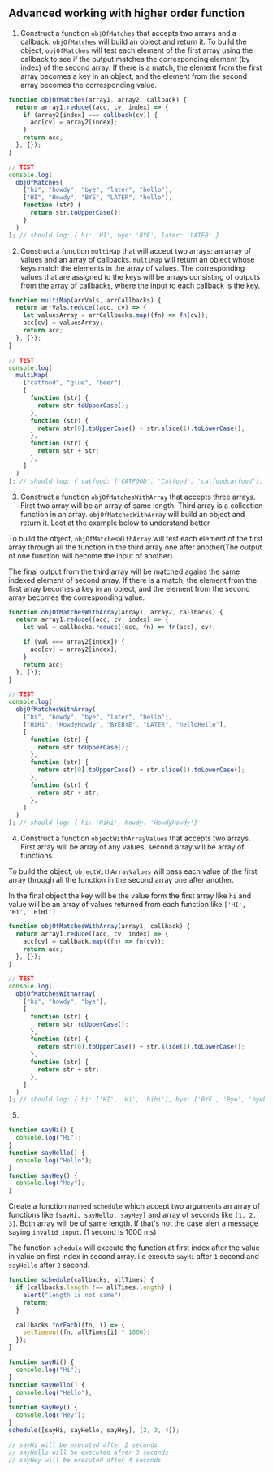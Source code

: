 ## Advanced working with higher order function

1. Construct a function `objOfMatches` that accepts two arrays and a callback. `objOfMatches` will build an object and return it. To build the object, `objOfMatches` will test each element of the first array using the callback to see if the output matches the corresponding element (by index) of the second array. If there is a match, the element from the first array becomes a key in an object, and the element from the second array becomes the corresponding value.

```js
function objOfMatches(array1, array2, callback) {
  return array1.reduce((acc, cv, index) => {
    if (array2[index] === callback(cv)) {
      acc[cv] = array2[index];
    }
    return acc;
  }, {});
}

// TEST
console.log(
  objOfMatches(
    ["hi", "howdy", "bye", "later", "hello"],
    ["HI", "Howdy", "BYE", "LATER", "hello"],
    function (str) {
      return str.toUpperCase();
    }
  )
); // should log: { hi: 'HI', bye: 'BYE', later: 'LATER' }
```

2. Construct a function `multiMap` that will accept two arrays: an array of values and an array of callbacks. `multiMap` will return an object whose keys match the elements in the array of values. The corresponding values that are assigned to the keys will be arrays consisting of outputs from the array of callbacks, where the input to each callback is the key.

```js
function multiMap(arrVals, arrCallbacks) {
  return arrVals.reduce((acc, cv) => {
    let valuesArray = arrCallbacks.map((fn) => fn(cv));
    acc[cv] = valuesArray;
    return acc;
  }, {});
}

// TEST
console.log(
  multiMap(
    ["catfood", "glue", "beer"],
    [
      function (str) {
        return str.toUpperCase();
      },
      function (str) {
        return str[0].toUpperCase() + str.slice(1).toLowerCase();
      },
      function (str) {
        return str + str;
      },
    ]
  )
); // should log: { catfood: ['CATFOOD', 'Catfood', 'catfoodcatfood'], glue: ['GLUE', 'Glue', 'glueglue'], beer: ['BEER', 'Beer', 'beerbeer'] }
```

3. Construct a function `objOfMatchesWithArray` that accepts three arrays. First two array will be an array of same length. Third array is a collection function in an array. `objOfMatchesWithArray` will build an object and return it. Loot at the example below to understand better

To build the object, `objOfMatchesWithArray` will test each element of the first array through all the function in the third array one after another(The output of one function will become the input of another).

The final output from the third array will be matched agains the same indexed element of second array. If there is a match, the element from the first array becomes a key in an object, and the element from the second array becomes the corresponding value.

```js
function objOfMatchesWithArray(array1, array2, callbacks) {
  return array1.reduce((acc, cv, index) => {
    let val = callbacks.reduce((acc, fn) => fn(acc), cv);

    if (val === array2[index]) {
      acc[cv] = array2[index];
    }
    return acc;
  }, {});
}

// TEST
console.log(
  objOfMatchesWithArray(
    ["hi", "howdy", "bye", "later", "hello"],
    ["HiHi", "HowdyHowdy", "BYEBYE", "LATER", "helloHello"],
    [
      function (str) {
        return str.toUpperCase();
      },
      function (str) {
        return str[0].toUpperCase() + str.slice(1).toLowerCase();
      },
      function (str) {
        return str + str;
      },
    ]
  )
); // should log: { hi: 'HiHi', howdy: 'HowdyHowdy'}
```

4. Construct a function `objectWithArrayValues` that accepts two arrays. First array will be array of any values, second array will be array of functions.

To build the object, `objectWithArrayValues` will pass each value of the first array through all the function in the second array one after another.

In the final object the key will be the value form the first array like `hi` and value will be an array of values returned from each function like `['HI', 'Hi', 'HiHi']`

```js
function objOfMatchesWithArray(array1, callback) {
  return array1.reduce((acc, cv, index) => {
    acc[cv] = callback.map((fn) => fn(cv));
    return acc;
  }, {});
}

// TEST
console.log(
  objOfMatchesWithArray(
    ["hi", "howdy", "bye"],
    [
      function (str) {
        return str.toUpperCase();
      },
      function (str) {
        return str[0].toUpperCase() + str.slice(1).toLowerCase();
      },
      function (str) {
        return str + str;
      },
    ]
  )
); // should log: { hi: ['HI', 'Hi', 'hihi'], bye: ['BYE', 'Bye', 'byebye'], later: ['LATER', 'Later', 'laterlater'] }
```

5.

```js
function sayHi() {
  console.log("Hi");
}
function sayHello() {
  console.log("Hello");
}
function sayHey() {
  console.log("Hey");
}
```

Create a function named `schedule` which accept two arguments an array of functions like `[sayHi, sayHello, sayHey]` and array of seconds like `[1, 2, 3]`. Both array will be of same length. If that's not the case alert a message saying `invalid input`. (1 second is 1000 ms)

The function `schedule` will execute the function at first index after the value in value on first index in second array. i.e execute `sayHi` after `1` second and `sayHello` after `2` second.

```js
function schedule(callbacks, allTimes) {
  if (callbacks.length !== allTimes.length) {
    alert("length is not same");
    return;
  }

  callbacks.forEach((fn, i) => {
    setTimeout(fn, allTimes[i] * 1000);
  });
}

function sayHi() {
  console.log("Hi");
}
function sayHello() {
  console.log("Hello");
}
function sayHey() {
  console.log("Hey");
}
schedule([sayHi, sayHello, sayHey], [2, 3, 4]);

// sayHi will be executed after 2 seconds
// sayHello will be executed after 3 seconds
// sayHey will be executed after 4 seconds
```

